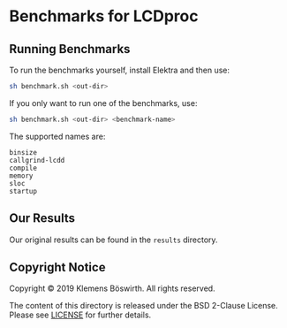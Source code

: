 # Benchmarks for LCDproc

## Running Benchmarks

To run the benchmarks yourself, install Elektra and then use:

```sh
sh benchmark.sh <out-dir>
```

If you only want to run one of the benchmarks, use:

```sh
sh benchmark.sh <out-dir> <benchmark-name>
```

The supported names are:

```
binsize
callgrind-lcdd
compile
memory
sloc
startup
```

## Our Results

Our original results can be found in the `results` directory.

## Copyright Notice

Copyright © 2019 Klemens Böswirth.
All rights reserved.

The content of this directory is released under the BSD 2-Clause License.
Please see [LICENSE](LICENSE) for further details.
